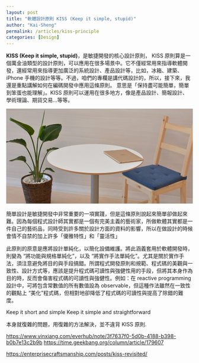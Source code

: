 ```yaml
---
layout: post
title: "軟體設計原則 KISS (Keep it simple, stupid)"
author: "Kai-Sheng"
permalink: /articles/kiss-principle
categories: [Design]
--- 
```


**KISS (Keep it simple, stupid)**，是敏捷開發的核心設計原則， KISS 原則算是一個萬金油類型的設計原則，可以應用在很多場景中。它不僅經常用來指導軟體開發，還經常用來指導更加廣泛的系統設計、產品設計等，比如，冰箱、建築、iPhone 手機的設計等等。不過，咱們的專欄是講代碼設計的，所以，接下來，我還是重點講解如何在編碼開發中應用這條原則。
意思是「保持盡可能簡單，簡單到笨蛋也能理解」。KISS 原則可以運用在很多地方，像是產品設計、簡報設計、學術理論、期貨交易...等等。

![kiss-principle](/assets/image/kiss-principle.png?size=full)


簡單設計是敏捷開發中非常重要的一項實踐，但是這條原則說起來簡單卻做起來難。因為每個程式設計師其實都是一個有完美主義的藝術家，所做軟體其實都是一件自己的藝術品，同時受到許多關於設計方面的資料的影響，所以在做設計的時候會情不自禁的加上許多「優雅特性」和「靈活性」

此原則的原意是應將設計單純化，以簡化設備維護。將此涵義套用於軟體開發時，則變為 “將功能與規格單純化”，以及 “將實作手法單純化”。尤其是關於實作手法，須注意避免將目的與手段搞錯。所謂程式開發原則和規範、程式碼的美觀與一致性、設計方式等，應該是提升程式碼可讀性與強健性用的手段，但將其本身作為目的時，反而會傷害程式碼的可讀性與強健性。例如：在 reactive programming 設計中，可將包含常數值的所有數值設為 observable，但這種作法雖然在一致性的觀點上 “美化”程式碼，但相對地卻降低了程式碼的可讀性與提高了除錯的難度。
 
 
Keep it short and simple
Keep it simple and straightforward

本身就復雜的問題，用復雜的方法解決，並不違背 KISS 原則.
 
https://www.yinxiang.com/everhub/note/3f7637f0-5d0b-4188-b398-b0b7e13c2b9b
https://time.geekbang.org/column/article/179607

https://enterprisecraftsmanship.com/posts/kiss-revisited/